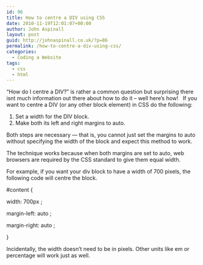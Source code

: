```yaml
---
id: 96
title: How to centre a DIV using CSS
date: 2010-11-19T12:01:07+00:00
author: John Aspinall
layout: post
guid: http://johnaspinall.co.uk/?p=86
permalink: /how-to-centre-a-div-using-css/
categories:
  - Coding a Website
tags:
  - css
  - html
---
```

&#8220;How do I centre a DIV?&#8221; is rather a common question but surprising there isnt much information out there about how to do it &#8211; well here&#8217;s how!   If you want to centre a DIV (or any other block element) in CSS do the following:

<!--more-->

  1. Set a width for the DIV block.
  2. Make both its left and right margins to auto.

Both steps are necessary &#8212; that is, you cannot just set the margins to auto without specifying the width of the block and expect this method to work.

The technique works because when both margins are set to auto, web browsers are required by the CSS standard to give them equal width.

For example, if you want your div block to have a width of 700 pixels, the following code will centre the block.

#content {
  
width: 700px ;
  
margin-left: auto ;
  
margin-right: auto ;
  
}

Incidentally, the width doesn&#8217;t need to be in pixels. Other units like em or percentage will work just as well.